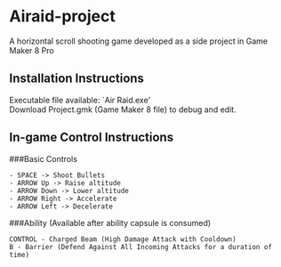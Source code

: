 # Airaid-project
A horizontal scroll shooting game developed as a side project in Game Maker 8 Pro

## Installation Instructions
Executable file available: `Air Raid.exe'
<br />
Download Project.gmk (Game Maker 8 file) to debug and edit.

## In-game Control Instructions
###Basic Controls
```
- SPACE -> Shoot Bullets
- ARROW Up -> Raise altitude
- ARROW Down -> Lower altitude
- ARROW Right -> Accelerate
- ARROW Left -> Decelerate 
```

###Ability (Available after ability capsule is consumed)
```
CONTROL - Charged Beam (High Damage Attack with Cooldown)
B - Barrier (Defend Against All Incoming Attacks for a duration of time)
```


